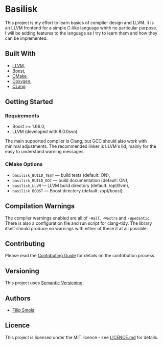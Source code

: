 # Basilisk

This project is my effort to learn basics of compiler design and LLVM.
It is an LLVM frontend for a simple C-like language whith no particular purpose.
I will be adding features to the language as I try to learn them and how they can be implemented.

## Built With

- [LLVM](http://llvm.org/),
- [Boost](https://www.boost.org/),
- [CMake](https://cmake.org/),
- [Doxygen](http://www.stack.nl/~dimitri/doxygen/),
- [CLang](https://clang.llvm.org/)

## Getting Started

### Requirements

- Boost >= 1.69.0,
- LLVM (developed with 8.0.0svn)

The main supported compiler is Clang, but GCC should also work with minimal adjustments.
The recommended linker is LLVM's lld, mainly for the easy to understand warning messages.

### CMake Options

- `basilisk_BUILD_TEST` &mdash; build tests (default: ON),
- `basilisk_BUILD_DOC` &mdash; build documentation (default: ON),
- `basilisk_LLVM` &mdash; LLVM build directory (default: /opt/llvm),
- `basilisk_BOOST` &mdash; Boost directory (default: /opt/boost)

## Compilation Warnings
The compiler warnings enabled are all of `-Wall`, `-Wextra` and `-Wpedantic`.
There is also a configuration file and run script for clang-tidy.
The library itself should produce no warnings with either of these if at all possible.

## Contributing

Please read the [Contributing Guide](CONTRIBUTING.md) for details on the contribution process.

## Versioning

This project uses [Semantic Versioning](https://semver.org/).

## Authors

- [Filip Smola](https://smola.me)

## Licence

This project is licensed under the MIT licence - see [LICENCE.md](LICENCE.md) for details.
